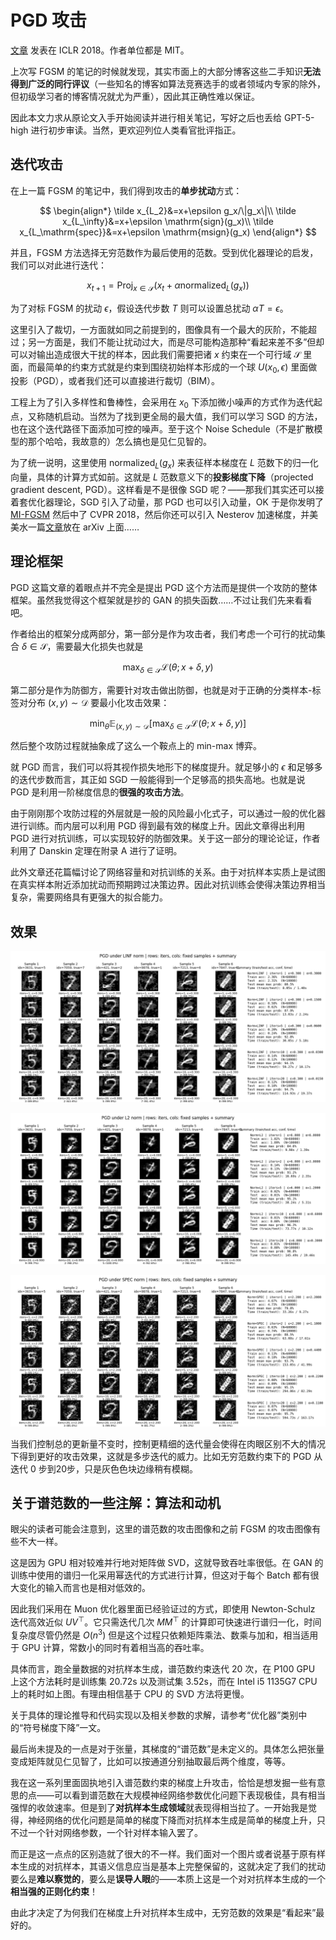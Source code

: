 # PGD 攻击

[文章](https://arxiv.org/abs/1706.06083) 发表在 ICLR 2018。作者单位都是 MIT。

上次写 FGSM 的笔记的时候就发现，其实市面上的大部分博客这些二手知识**无法得到广泛的同行评议**（一些知名的博客如算法竞赛选手的或者领域内专家的除外，但初级学习者的博客情况就尤为严重），因此其正确性难以保证。

因此本文力求从原论文入手开始阅读并进行相关笔记，写好之后也丢给 GPT-5-high 进行初步审读。当然，更欢迎列位人类看官批评指正。

## 迭代攻击

在上一篇 FGSM 的笔记中，我们得到攻击的**单步扰动**方式：

$$
\begin{align*}
    \tilde x_{L_2}&=x+\epsilon g_x/\|g_x\|\\
    \tilde x_{L_\infty}&=x+\epsilon \mathrm{sign}(g_x)\\
    \tilde x_{L_\mathrm{spec}}&=x+\epsilon \mathrm{msign}(g_x)
\end{align*}
$$

并且，FGSM 方法选择无穷范数作为最后使用的范数。受到优化器理论的启发，我们可以对此进行迭代：

$$
x_{t+1}=\mathrm{Proj}_{x\in\mathcal{S}}(x_t+\alpha \mathrm{normalized}_L(g_x) )
$$

为了对标 FGSM 的扰动 $\epsilon$，假设迭代步数 $T$ 则可以设置总扰动 $\alpha T=\epsilon$。

这里引入了裁切，一方面就如同之前提到的，图像具有一个最大的灰阶，不能超过；另一方面是，我们不能让扰动过大，而是尽可能构造那种“看起来差不多”但却可以对输出造成很大干扰的样本，因此我们需要把诸 $x$ 约束在一个可行域 $\mathcal{S}$ 里面，而最简单的约束方式就是约束到围绕初始样本形成的一个球 $U(x_0,\epsilon)$ 里面做投影（PGD），或者我们还可以直接进行裁切（BIM）。

工程上为了引入多样性和鲁棒性，会采用在 $x_0$ 下添加微小噪声的方式作为迭代起点，又称随机启动。当然为了找到更全局的最大值，我们可以学习 SGD 的方法，也在这个迭代路径下面添加可控的噪声。至于这个 Noise Schedule（不是扩散模型的那个哈哈，我故意的）怎么搞也是见仁见智的。

为了统一说明，这里使用 $\mathrm{normalized}_L(g_x)$ 来表征样本梯度在 $L$ 范数下的归一化向量，具体的计算方式如前。这就是 $L$ 范数意义下的**投影梯度下降**（projected gradient descent, PGD）。这样看是不是很像 SGD 呢？——那我们其实还可以接着套优化器理论，SGD 引入了动量，那 PGD 也可以引入动量，OK 于是你发明了 [MI-FGSM](https://arxiv.org/abs/1710.06081) 然后中了 CVPR 2018，然后你还可以引入 Nesterov 加速梯度，并美美水一篇[文章](https://arxiv.org/abs/2105.05029)放在 arXiv 上面……

## 理论框架

PGD 这篇文章的着眼点并不完全是提出 PGD 这个方法而是提供一个攻防的整体框架。虽然我觉得这个框架就是抄的 GAN 的损失函数……不过让我们先来看看吧。

作者给出的框架分成两部分，第一部分是作为攻击者，我们考虑一个可行的扰动集合 $\delta\in\mathcal{S}$，需要最大化损失也就是

$$
\max_{\delta\in\mathcal{S}}\mathcal{L}(\theta;x+\delta,y)
$$

第二部分是作为防御方，需要针对攻击做出防御，也就是对于正确的分类样本-标签对分布 $(x,y)\sim\mathcal{D}$ 要最小化攻击效果：

$$
\min_{\theta}\mathbb{E}_{(x,y)\sim\mathcal{D}}[\max_{\delta\in\mathcal{S}}\mathcal{L}(\theta;x+\delta,y)]
$$

然后整个攻防过程就抽象成了这么一个鞍点上的 min-max 博弈。

就 PGD 而言，我们可以将其视作损失地形下的梯度提升。就足够小的 $\epsilon$ 和足够多的迭代步数而言，其正如 SGD 一般能得到一个足够高的损失高地。也就是说 PGD 是利用一阶梯度信息的**很强的攻击方法**。

由于刚刚那个攻防过程的外层就是一般的风险最小化式子，可以通过一般的优化器进行训练。而内层可以利用 PGD 得到最有效的梯度上升。因此文章得出利用 PGD 进行对抗训练，可以实现较好的防御效果。关于这一部分的理论论证，作者利用了 Danskin 定理在附录 A 进行了证明。

此外文章还花篇幅讨论了网络容量和对抗训练的关系。由于对抗样本实质上是试图在真实样本附近添加扰动而预期跨过决策边界。因此对抗训练会使得决策边界相当复杂，需要网络具有更强大的拟合能力。

## 效果

![alt text](Figure_2.png)

![alt text](Figure_4.png)

![alt text](Figure_6.png)

当我们控制总的更新量不变时，控制更精细的迭代量会使得在肉眼区别不大的情况下得到更好的攻击效果，这就是多步迭代的威力。比如无穷范数约束下的 PGD 从迭代 0 步到20步，只是灰色色块边缘稍有模糊。

## 关于谱范数的一些注解：算法和动机

眼尖的读者可能会注意到，这里的谱范数的攻击图像和之前 FGSM 的攻击图像有些不大一样。

这是因为 GPU 相对较难并行地对矩阵做 SVD，这就导致吞吐率很低。在 GAN 的训练中使用的谱归一化采用幂迭代的方式进行计算，但这对于每个 Batch 都有很大变化的输入而言也是相对低效的。

因此我们采用在 Muon 优化器里面已经验证过的方式，即使用 Newton-Schulz 迭代高效近似 $UV^\top$。它只需迭代几次 $MM^\top$ 的计算即可快速进行谱归一化，时间复杂度尽管仍然是 $O(n^3)$ 但是这个过程只依赖矩阵乘法、数乘与加和，相当适用于 GPU 计算，常数小的同时有着相当高的吞吐率。

具体而言，跑全量数据的对抗样本生成，谱范数约束迭代 20 次，在 P100 GPU 上这个方法耗时是训练集 20.72s 以及测试集 3.52s，而在 Intel i5 1135G7 CPU 上的耗时如上图。有理由相信基于 CPU 的 SVD 方法将更慢。

关于具体的理论推导和代码实现以及相关参数的求解，请参考“优化器”类别中的“符号梯度下降”一文。

最后尚未提及的一点是对于张量，其梯度的“谱范数”是未定义的。具体怎么把张量变成矩阵就见仁见智了，比如可以按通道分别抽取最后两个维度，等等。

我在这一系列里面固执地引入谱范数约束的梯度上升攻击，恰恰是想发掘一些有意思的点——可以看到谱范数在大规模神经网络参数优化问题下表现极佳，具有相当强悍的收敛速率。但是到了**对抗样本生成领域**就表现得相当拉了。一开始我是觉得，神经网络的优化问题是简单的梯度下降而对抗样本生成是简单的梯度上升，只不过一个针对网络参数，一个针对样本输入罢了。

而正是这一点点的区别造就了很大的不一样。我们面对一个图片或者说基于原有样本生成的对抗样本，其语义信息应当是基本上完整保留的，这就决定了我们的扰动要么是**难以察觉的**，要么是**误导人眼**的——本质上这是一个对对抗样本生成的一个**相当强的正则化约束**！

由此才决定了为何我们在梯度上升对抗样本生成中，无穷范数的效果是“看起来”最好的。
